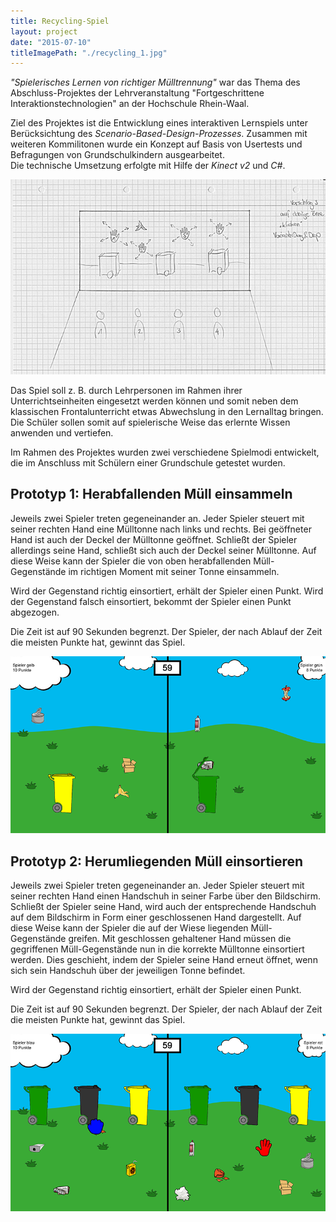 ```yaml
---
title: Recycling-Spiel
layout: project
date: "2015-07-10"
titleImagePath: "./recycling_1.jpg"
---
```

_"Spielerisches Lernen von richtiger Mülltrennung"_ war das Thema des Abschluss-Projektes der Lehrveranstaltung "Fortgeschrittene Interaktionstechnologien" an der Hochschule Rhein-Waal.

Ziel des Projektes ist die Entwicklung eines interaktiven Lernspiels unter Berücksichtung des _Scenario-Based-Design-Prozesses_. Zusammen mit weiteren Kommilitonen wurde ein Konzept auf Basis von Usertests und Befragungen von Grundschulkindern ausgearbeitet.<br/>
Die technische Umsetzung erfolgte mit Hilfe der _Kinect v2_ und _C#_.

<image-with-lightbox>
    <img src="./recycling_2.jpg"/>
</image-with-lightbox>

Das Spiel soll z. B. durch Lehrpersonen im Rahmen ihrer Unterrichtseinheiten eingesetzt werden können und somit neben dem klassischen Frontalunterricht etwas Abwechslung in den Lernalltag bringen. Die Schüler sollen somit auf spielerische Weise das erlernte Wissen anwenden und vertiefen.

Im Rahmen des Projektes wurden zwei verschiedene Spielmodi entwickelt, die im Anschluss mit Schülern einer Grundschule getestet wurden.

## Prototyp 1: Herabfallenden Müll einsammeln
Jeweils zwei Spieler treten gegeneinander an. Jeder Spieler steuert mit seiner rechten Hand eine Mülltonne nach links und rechts. Bei geöffneter Hand ist auch der Deckel der Mülltonne geöffnet. Schließt der Spieler allerdings seine Hand, schließt sich auch der Deckel seiner Mülltonne. Auf diese Weise kann der Spieler die von oben herabfallenden Müll-Gegenstände im richtigen Moment mit seiner Tonne einsammeln.

Wird der Gegenstand richtig einsortiert, erhält der Spieler einen Punkt. Wird der Gegenstand falsch einsortiert, bekommt der Spieler einen Punkt abgezogen.

Die Zeit ist auf 90 Sekunden begrenzt. Der Spieler, der nach Ablauf der Zeit die meisten Punkte hat, gewinnt das Spiel.

<image-with-lightbox>
    <img src="./recycling_3.png"/>
</image-with-lightbox>

## Prototyp 2: Herumliegenden Müll einsortieren
Jeweils zwei Spieler treten gegeneinander an. Jeder Spieler steuert mit seiner rechten Hand einen Handschuh in seiner Farbe über den Bildschirm. Schließt der Spieler seine Hand, wird auch der entsprechende Handschuh auf dem Bildschirm in Form einer geschlossenen Hand dargestellt. Auf diese Weise kann der Spieler die auf der Wiese liegenden Müll-Gegenstände greifen. Mit geschlossen gehaltener Hand müssen die gegriffenen Müll-Gegenstände nun in die korrekte Mülltonne einsortiert werden. Dies geschieht, indem der Spieler seine Hand erneut öffnet, wenn sich sein Handschuh über der jeweiligen Tonne befindet.

Wird der Gegenstand richtig einsortiert, erhält der Spieler einen Punkt.

Die Zeit ist auf 90 Sekunden begrenzt. Der Spieler, der nach Ablauf der Zeit die meisten Punkte hat, gewinnt das Spiel.

<image-with-lightbox>
    <img src="./recycling_1.png"/>
</image-with-lightbox>